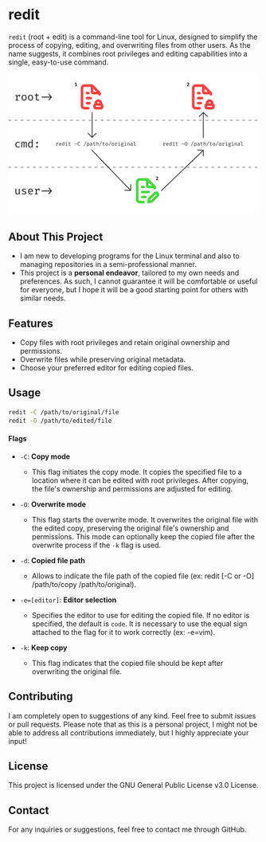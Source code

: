 # redit

`redit` (root + edit) is a command-line tool for Linux, designed to simplify the process of copying, editing, and overwriting files from other users. As the name suggests, it combines root privileges and editing capabilities into a single, easy-to-use command.

![Main Graphic](img/main_graphic_white.jpg)


## About This Project

- I am new to developing programs for the Linux terminal and also to managing repositories in a semi-professional manner.
- This project is a **personal endeavor**, tailored to my own needs and preferences. As such, I cannot guarantee it will be comfortable or useful for everyone, but I hope it will be a good starting point for others with similar needs.

## Features

- Copy files with root privileges and retain original ownership and permissions.
- Overwrite files while preserving original metadata.
- Choose your preferred editor for editing copied files.

## Usage

```sh
redit -C /path/to/original/file
redit -O /path/to/edited/file
```

#### Flags

- `-C`: **Copy mode**
  - This flag initiates the copy mode. It copies the specified file to a location where it can be edited with root privileges. After copying, the file's ownership and permissions are adjusted for editing.

- `-O`: **Overwrite mode**
  - This flag starts the overwrite mode. It overwrites the original file with the edited copy, preserving the original file's ownership and permissions. This mode can optionally keep the copied file after the overwrite process if the `-k` flag is used.

- `-d`: **Copied file path**
  - Allows to indicate the file path of the copied file (ex: redit [-C or -O] /path/to/copy /path/to/original).

- `-e=[editor]`: **Editor selection**
  - Specifies the editor to use for editing the copied file. If no editor is specified, the default is `code`. It is necessary to use the equal sign attached to the flag for it to work correctly (ex: -e=vim).

- `-k`: **Keep copy**
  - This flag indicates that the copied file should be kept after overwriting the original file.

## Contributing

I am completely open to suggestions of any kind. Feel free to submit issues or pull requests. Please note that as this is a personal project, I might not be able to address all contributions immediately, but I highly appreciate your input!

## License

This project is licensed under the GNU General Public License v3.0 License.

## Contact

For any inquiries or suggestions, feel free to contact me through GitHub.
